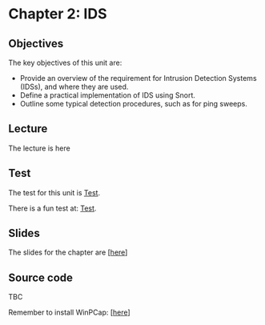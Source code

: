 <h1 id="logo">Chapter 2: IDS</h1>
<h2>Objectives</h2>
The key objectives of this unit are:</p>
<ul>
  <li>Provide  an overview of the requirement for Intrusion Detection Systems (IDSs), and  where they are used.</li>
  <li>Define  a practical implementation of IDS using Snort.</li>
  <li>Outline  some typical detection procedures, such as for ping sweeps.</li>
</ul>
<h2>Lecture</h2>
<p>The lecture is <a reg="/www.youtube.com/embed/IguN0dFZ23I?rel=0" target=_blank>here</a></p>
<h2>Test</h2>
<p>The test for this unit is <a href="/tests/tests?sortBy=sfc02">Test</a>.</p>
<p>There is a fun test at: <a href="/tests/fun?sortBy=sfc02">Test</a>.</p>
<h2>Slides</h2>
The slides for the chapter are [<a href="/unit02.pdf">here</a>]
<h2>Source code</h2>
TBC
<p>Remember to install WinPCap: [<a href="http://www.winpcap.org/install/default.htm">here</a>] </p>

